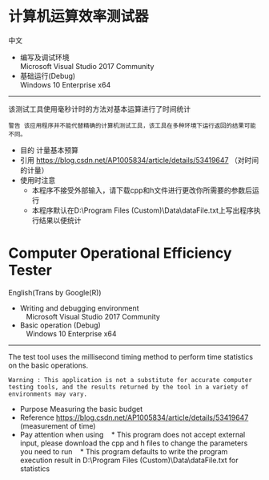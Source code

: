 计算机运算效率测试器
=======
中文
* 编写及调试环境<br>
  Microsoft Visual Studio 2017 Community
* 基础运行(Debug)<br>
  Windows 10 Enterprise x64
-------
该测试工具使用毫秒计时的方法对基本运算进行了时间统计
    
`警告
    该应用程序并不能代替精确的计算机测试工具，该工具在多种环境下运行返回的结果可能不同。`
* 目的
计量基本预算
* 引用
https://blog.csdn.net/AP1005834/article/details/53419647 （对时间的计量）
* 使用时注意
  * 本程序不接受外部输入，请下载cpp和h文件进行更改你所需要的参数后运行
  * 本程序默认在D:\Program Files (Custom)\Data\dataFile.txt上写出程序执行结果以便统计
  

Computer Operational Efficiency Tester
=======
English(Trans by Google(R))
* Writing and debugging environment<br>
   Microsoft Visual Studio 2017 Community
* Basic operation (Debug)<br>
   Windows 10 Enterprise x64
-------
The test tool uses the millisecond timing method to perform time statistics on the basic operations.
    
`Warning :
    This application is not a substitute for accurate computer testing tools, and the results returned by the tool in a variety of environments may vary.`
* Purpose
Measuring the basic budget
* Reference
https://blog.csdn.net/AP1005834/article/details/53419647 (measurement of time)
* Pay attention when using
   * This program does not accept external input, please download the cpp and h files to change the parameters you need to run
   * This program defaults to write the program execution result in D:\Program Files (Custom)\Data\dataFile.txt for statistics
